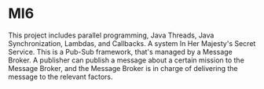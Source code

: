 # MI6

This project includes parallel programming, Java Threads, Java Synchronization, Lambdas, and Callbacks.
A system In Her Majesty's Secret Service. This is a Pub-Sub framework, that's managed by a Message Broker. 
A publisher can publish a message about a certain mission to the Message Broker, 
and the Message Broker is in charge of delivering the message to the relevant factors. 
